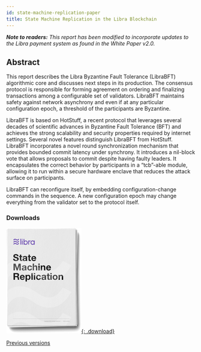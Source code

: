 ```yaml
---
id: state-machine-replication-paper
title: State Machine Replication in the Libra Blockchain
---
```


_**Note to readers:** This report has been modified to incorporate updates to the Libra payment system as found in the White Paper v2.0._

## Abstract

This report describes the Libra Byzantine Fault Tolerance (LibraBFT) algorithmic core and discusses next steps in its production. The consensus protocol is responsible for forming agreement on ordering and finalizing transactions among a configurable set of validators. LibraBFT maintains safety against network asynchrony and even if at any particular configuration epoch, a threshold of the participants are Byzantine.

LibraBFT is based on HotStuff, a recent protocol that leverages several decades of scientific advances in Byzantine Fault Tolerance (BFT) and achieves the strong scalability and security properties required by internet settings. Several novel features distinguish LibraBFT from HotStuff. LibraBFT incorporates a novel round synchronization mechanism that provides bounded commit latency under synchrony. It introduces a nil-block vote that allows proposals to commit despite having faulty leaders. It encapsulates the correct behavior by participants in a “tcb”-able module, allowing it to run within a secure hardware enclave that reduces the attack surface on participants.

LibraBFT can reconfigure itself, by embedding configuration-change commands in the sequence. A new configuration epoch may change everything from the validator set to the protocol itself.

### Downloads

[![State Machine Replication in the Libra Blockchain PDF Download](assets/illustrations/state-machine-pdf.png){: .download}](assets/papers/libra-consensus-state-machine-replication-in-the-libra-blockchain/2020-05-26.pdf)

<a href="/papers">Previous versions</a>
